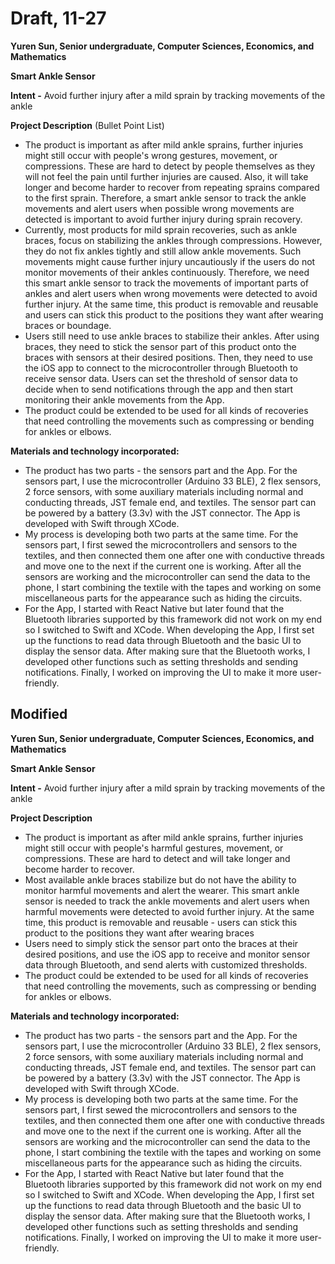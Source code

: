 # Draft, 11-27

**Yuren Sun, Senior undergraduate, Computer Sciences, Economics, and Mathematics**

**Smart Ankle Sensor**

**Intent -** Avoid further injury after a mild sprain by tracking movements of the ankle

**Project Description** (Bullet Point List) 

- The product is important as after mild ankle sprains, further injuries might still occur with people's wrong gestures, movement, or compressions. These are hard to detect by people themselves as they will not feel the pain until further injuries are caused. Also, it will take longer and become harder to recover from repeating sprains compared to the first sprain. Therefore, a smart ankle sensor to track the ankle movements and alert users when possible wrong movements are detected is important to avoid further injury during sprain recovery.
- Currently, most products for mild sprain recoveries, such as ankle braces, focus on stabilizing the ankles through compressions. However, they do not fix ankles tightly and still allow ankle movements. Such movements might cause further injury uncautiously if the users do not monitor movements of their ankles continuously. Therefore, we need this smart ankle sensor to track the movements of important parts of ankles and alert users when wrong movements were detected to avoid further injury. At the same time, this product is removable and reusable and users can stick this product to the positions they want after wearing braces or boundage.
- Users still need to use ankle braces to stabilize their ankles. After using braces, they need to stick the sensor part of this product onto the braces with sensors at their desired positions. Then, they need to use the iOS app to connect to the microcontroller through Bluetooth to receive sensor data. Users can set the threshold of sensor data to decide when to send notifications through the app and then start monitoring their ankle movements from the App.
- The product could be extended to be used for all kinds of recoveries that need controlling the movements such as compressing or bending for ankles or elbows.

**Materials and technology incorporated:** 

- The product has two parts - the sensors part and the App. For the sensors part, I use the microcontroller (Arduino 33 BLE), 2 flex sensors, 2 force sensors, with some auxiliary materials including normal and conducting threads, JST female end, and textiles. The sensor part can be powered by a battery (3.3v) with the JST connector. The App is developed with Swift through XCode.
- My process is developing both two parts at the same time. For the sensors part, I first sewed the microcontrollers and sensors to the textiles, and then connected them one after one with conductive threads and move one to the next if the current one is working. After all the sensors are working and the microcontroller can send the data to the phone, I start combining the textile with the tapes and working on some miscellaneous parts for the appearance such as hiding the circuits.
- For the App, I started with React Native but later found that the Bluetooth libraries supported by this framework did not work on my end so I switched to Swift and XCode. When developing the App, I first set up the functions to read data through Bluetooth and the basic UI to display the sensor data. After making sure that the Bluetooth works, I developed other functions such as setting thresholds and sending notifications. Finally, I worked on improving the UI to make it more user-friendly.



## Modified

**Yuren Sun, Senior undergraduate, Computer Sciences, Economics, and Mathematics**

**Smart Ankle Sensor**

**Intent -** Avoid further injury after a mild sprain by tracking movements of the ankle

**Project Description**

- The product is important as after mild ankle sprains, further injuries might still occur with people's harmful gestures, movement, or compressions. These are hard to detect and will take longer and become harder to recover.
- Most available ankle braces stabilize but do not have the ability to monitor harmful movements and alert the wearer. This smart ankle sensor is needed to track the ankle movements and alert users when harmful movements were detected to avoid further injury. At the same time, this product is removable and reusable - users can stick this product to the positions they want after wearing braces
- Users need to simply stick the sensor part onto the braces at their desired positions, and use the iOS app to receive and monitor sensor data through Bluetooth, and send alerts with customized thresholds.
- The product could be extended to be used for all kinds of recoveries that need controlling the movements, such as compressing or bending for ankles or elbows.

**Materials and technology incorporated:** 

- The product has two parts - the sensors part and the App. For the sensors part, I use the microcontroller (Arduino 33 BLE), 2 flex sensors, 2 force sensors, with some auxiliary materials including normal and conducting threads, JST female end, and textiles. The sensor part can be powered by a battery (3.3v) with the JST connector. The App is developed with Swift through XCode.
- My process is developing both two parts at the same time. For the sensors part, I first sewed the microcontrollers and sensors to the textiles, and then connected them one after one with conductive threads and move one to the next if the current one is working. After all the sensors are working and the microcontroller can send the data to the phone, I start combining the textile with the tapes and working on some miscellaneous parts for the appearance such as hiding the circuits.
- For the App, I started with React Native but later found that the Bluetooth libraries supported by this framework did not work on my end so I switched to Swift and XCode. When developing the App, I first set up the functions to read data through Bluetooth and the basic UI to display the sensor data. After making sure that the Bluetooth works, I developed other functions such as setting thresholds and sending notifications. Finally, I worked on improving the UI to make it more user-friendly.
